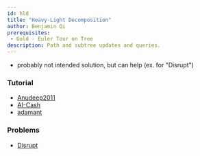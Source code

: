 ```yaml
---
id: hld
title: "Heavy-Light Decomposition"
author: Benjamin Qi
prerequisites: 
 - Gold - Euler Tour on Tree
description: Path and subtree updates and queries.
---
```


 - probably not intended solution, but can help (ex. for "Disrupt")

### Tutorial

 - [Anudeep2011](https://blog.anudeep2011.com/heavy-light-decomposition/)
 - [AI-Cash](http://codeforces.com/blog/entry/22072)
 - [adamant](https://codeforces.com/blog/entry/53170)

### Problems

  - [Disrupt](http://www.usaco.org/index.php?page=viewproblem2&cpid=842)